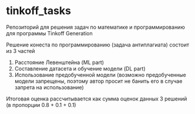 # tinkoff_tasks
Репозиторий для решения задач по математике и программированию для программы Tinkoff Generation

Решение конеста по программированию (задача антиплагиата) состоит из 3 частей

1. Расстояние Левенштейна (ML part)
2. Составление датасета и обучение модели (DL part)
3. Использование предобученной модели (возможно предобученные модели запрещены, поэтому автор просит не банить его в случае запрета на использование)

Итоговая оценка рассчитывается как сумма оценок данных 3 решений (в пропорции 0.8 + 0.1 + 0.1)
